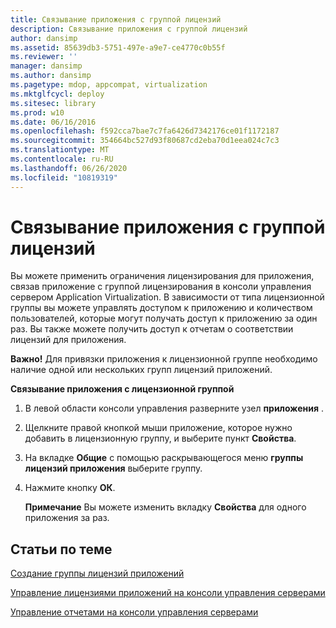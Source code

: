 ```yaml
---
title: Связывание приложения с группой лицензий
description: Связывание приложения с группой лицензий
author: dansimp
ms.assetid: 85639db3-5751-497e-a9e7-ce4770c0b55f
ms.reviewer: ''
manager: dansimp
ms.author: dansimp
ms.pagetype: mdop, appcompat, virtualization
ms.mktglfcycl: deploy
ms.sitesec: library
ms.prod: w10
ms.date: 06/16/2016
ms.openlocfilehash: f592cca7bae7c7fa6426d7342176ce01f1172187
ms.sourcegitcommit: 354664bc527d93f80687cd2eba70d1eea024c7c3
ms.translationtype: MT
ms.contentlocale: ru-RU
ms.lasthandoff: 06/26/2020
ms.locfileid: "10819319"
---
```

# Связывание приложения с группой лицензий


Вы можете применить ограничения лицензирования для приложения, связав приложение с группой лицензирования в консоли управления сервером Application Virtualization. В зависимости от типа лицензионной группы вы можете управлять доступом к приложению и количеством пользователей, которые могут получать доступ к приложению за один раз. Вы также можете получить доступ к отчетам о соответствии лицензий для приложения.

**Важно!**  Для привязки приложения к лицензионной группе необходимо наличие одной или нескольких групп лицензий приложений.

 

**Связывание приложения с лицензионной группой**

1.  В левой области консоли управления разверните узел **приложения** .

2.  Щелкните правой кнопкой мыши приложение, которое нужно добавить в лицензионную группу, и выберите пункт **Свойства**.

3.  На вкладке **Общие** с помощью раскрывающегося меню **группы лицензий приложения** выберите группу.

4.  Нажмите кнопку **ОК**.

    **Примечание**  Вы можете изменить вкладку **Свойства** для одного приложения за раз.

     

## Статьи по теме


[Создание группы лицензий приложений](how-to-create-an-application-license-group.md)

[Управление лицензиями приложений на консоли управления серверами](how-to-manage-application-licenses-in-the-server-management-console.md)

[Управление отчетами на консоли управления серверами](how-to-manage-reports-in-the-server-management-console.md)

 

 





